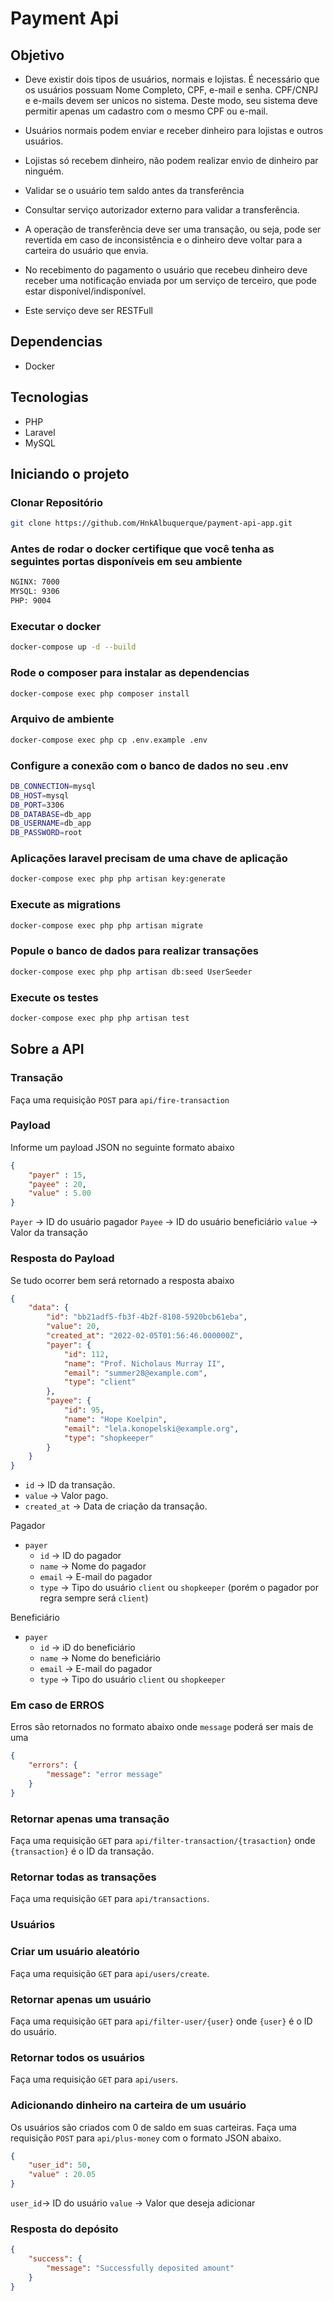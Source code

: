 # Payment Api

## Objetivo

- Deve existir dois tipos de usuários, normais e lojistas. É necessário que os usuários possuam Nome Completo, CPF, e-mail
e senha. CPF/CNPJ e e-mails devem ser unicos no sistema. Deste modo, seu sistema deve permitir apenas um cadastro com o mesmo CPF ou
e-mail.

- Usuários normais podem enviar e receber dinheiro para lojistas e outros usuários.

- Lojistas só recebem dinheiro, não podem realizar envio de dinheiro par ninguém.

- Validar se o usuário tem saldo antes da transferência

- Consultar serviço autorizador externo para validar a transferência.

- A operação de transferência deve ser uma transação, ou seja, pode ser revertida em caso de inconsistência e o dinheiro deve voltar
para a carteira do usuário que envia.

- No recebimento do pagamento o usuário que recebeu dinheiro deve receber uma notificação enviada por um serviço de terceiro,
que pode estar disponível/indisponível.

- Este serviço deve ser RESTFull

## Dependencias
- Docker

## Tecnologias
- PHP
- Laravel
- MySQL

## Iniciando o projeto

### Clonar Repositório
```bash
git clone https://github.com/HnkAlbuquerque/payment-api-app.git
```

### Antes de rodar o docker certifique que você tenha as seguintes portas disponíveis em seu ambiente
```bash
NGINX: 7000
MYSQL: 9306
PHP: 9004
```

### Executar o docker
```bash
docker-compose up -d --build
```

### Rode o composer para instalar as dependencias
```bash
docker-compose exec php composer install
```

### Arquivo de ambiente
```bash
docker-compose exec php cp .env.example .env
```

### Configure a conexão com o banco de dados no seu .env
```bash
DB_CONNECTION=mysql
DB_HOST=mysql
DB_PORT=3306
DB_DATABASE=db_app
DB_USERNAME=db_app
DB_PASSWORD=root
```

### Aplicações laravel precisam de uma chave de aplicação
```bash
docker-compose exec php php artisan key:generate
```

### Execute as migrations
```bash
docker-compose exec php php artisan migrate
```

### Popule o banco de dados para realizar transações
```bash
docker-compose exec php php artisan db:seed UserSeeder
```

### Execute os testes
```bash
docker-compose exec php php artisan test
```

## Sobre a API
### Transação
Faça uma requisição `POST` para `api/fire-transaction`

### Payload 

Informe um payload JSON no seguinte formato abaixo
```json
{
    "payer" : 15,
    "payee" : 20,
    "value" : 5.00
}
```
`Payer` -> ID do usuário pagador
`Payee` -> ID do usuário beneficiário
`value` -> Valor da transação

### Resposta do Payload
Se tudo ocorrer bem será retornado a resposta abaixo
```json
{
    "data": {
        "id": "bb21adf5-fb3f-4b2f-8108-5920bcb61eba",
        "value": 20,
        "created_at": "2022-02-05T01:56:46.000000Z",
        "payer": {
            "id": 112,
            "name": "Prof. Nicholaus Murray II",
            "email": "summer28@example.com",
            "type": "client"
        },
        "payee": {
            "id": 95,
            "name": "Hope Koelpin",
            "email": "lela.konopelski@example.org",
            "type": "shopkeeper"
        }
    }
}
```

- `id` -> ID da transação.
- `value` -> Valor pago.
- `created_at` -> Data de criação da transação.

Pagador
- `payer`
  - `id` -> ID do pagador
  - `name` -> Nome do pagador
  - `email` -> E-mail do pagador
  - `type` -> Tipo do usuário `client` ou `shopkeeper` (porém o pagador por regra sempre será `client`)

Beneficiário
- `payer`
  - `id` -> iD do beneficiário
  - `name` -> Nome do beneficiário
  - `email` -> E-mail do pagador
  - `type` -> Tipo do usuário `client` ou `shopkeeper`

### Em caso de ERROS
Erros são retornados no formato abaixo onde `message` poderá ser mais de uma
```json
{
    "errors": {
        "message": "error message"
    }
}
```

### Retornar apenas uma transação
Faça uma requisição `GET` para `api/filter-transaction/{trasaction}` onde `{transaction}` é o ID da transação.

### Retornar todas as transações
Faça uma requisição `GET` para `api/transactions`.

### Usuários
### Criar um usuário aleatório
Faça uma requisição `GET` para `api/users/create`.

### Retornar apenas um usuário
Faça uma requisição `GET` para `api/filter-user/{user}` onde `{user}` é o ID do usuário.

### Retornar todos os usuários
Faça uma requisição `GET` para `api/users`.

### Adicionando dinheiro na carteira de um usuário
Os usuários são criados com 0 de saldo em suas carteiras.
Faça uma requisição `POST` para `api/plus-money` com o formato JSON abaixo.
```json
{
    "user_id": 50,
    "value" : 20.05
}
```

`user_id`-> ID do usuário
`value` -> Valor que deseja adicionar

### Resposta do depósito
```json
{
    "success": {
        "message": "Successfully deposited amount"
    }
}
```
